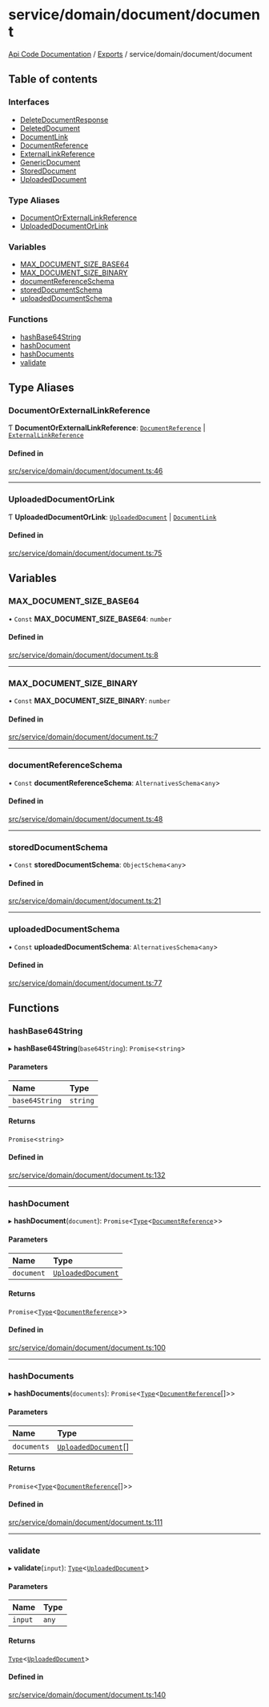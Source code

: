 # service/domain/document/document
 
[Api Code Documentation](../README.md) / [Exports](../modules.md) / service/domain/document/document

## Table of contents

### Interfaces

- [DeleteDocumentResponse](../interfaces/service_domain_document_document.DeleteDocumentResponse.md)
- [DeletedDocument](../interfaces/service_domain_document_document.DeletedDocument.md)
- [DocumentLink](../interfaces/service_domain_document_document.DocumentLink.md)
- [DocumentReference](../interfaces/service_domain_document_document.DocumentReference.md)
- [ExternalLinkReference](../interfaces/service_domain_document_document.ExternalLinkReference.md)
- [GenericDocument](../interfaces/service_domain_document_document.GenericDocument.md)
- [StoredDocument](../interfaces/service_domain_document_document.StoredDocument.md)
- [UploadedDocument](../interfaces/service_domain_document_document.UploadedDocument.md)

### Type Aliases

- [DocumentOrExternalLinkReference](service_domain_document_document.md#documentorexternallinkreference)
- [UploadedDocumentOrLink](service_domain_document_document.md#uploadeddocumentorlink)

### Variables

- [MAX\_DOCUMENT\_SIZE\_BASE64](service_domain_document_document.md#max_document_size_base64)
- [MAX\_DOCUMENT\_SIZE\_BINARY](service_domain_document_document.md#max_document_size_binary)
- [documentReferenceSchema](service_domain_document_document.md#documentreferenceschema)
- [storedDocumentSchema](service_domain_document_document.md#storeddocumentschema)
- [uploadedDocumentSchema](service_domain_document_document.md#uploadeddocumentschema)

### Functions

- [hashBase64String](service_domain_document_document.md#hashbase64string)
- [hashDocument](service_domain_document_document.md#hashdocument)
- [hashDocuments](service_domain_document_document.md#hashdocuments)
- [validate](service_domain_document_document.md#validate)

## Type Aliases

### DocumentOrExternalLinkReference

Ƭ **DocumentOrExternalLinkReference**: [`DocumentReference`](../interfaces/service_domain_document_document.DocumentReference.md) \| [`ExternalLinkReference`](../interfaces/service_domain_document_document.ExternalLinkReference.md)

#### Defined in

[src/service/domain/document/document.ts:46](https://github.com/openkfw/TruBudget/blob/3b9e793/api/src/service/domain/document/document.ts#L46)

___

### UploadedDocumentOrLink

Ƭ **UploadedDocumentOrLink**: [`UploadedDocument`](../interfaces/service_domain_document_document.UploadedDocument.md) \| [`DocumentLink`](../interfaces/service_domain_document_document.DocumentLink.md)

#### Defined in

[src/service/domain/document/document.ts:75](https://github.com/openkfw/TruBudget/blob/3b9e793/api/src/service/domain/document/document.ts#L75)

## Variables

### MAX\_DOCUMENT\_SIZE\_BASE64

• `Const` **MAX\_DOCUMENT\_SIZE\_BASE64**: `number`

#### Defined in

[src/service/domain/document/document.ts:8](https://github.com/openkfw/TruBudget/blob/3b9e793/api/src/service/domain/document/document.ts#L8)

___

### MAX\_DOCUMENT\_SIZE\_BINARY

• `Const` **MAX\_DOCUMENT\_SIZE\_BINARY**: `number`

#### Defined in

[src/service/domain/document/document.ts:7](https://github.com/openkfw/TruBudget/blob/3b9e793/api/src/service/domain/document/document.ts#L7)

___

### documentReferenceSchema

• `Const` **documentReferenceSchema**: `AlternativesSchema`\<`any`\>

#### Defined in

[src/service/domain/document/document.ts:48](https://github.com/openkfw/TruBudget/blob/3b9e793/api/src/service/domain/document/document.ts#L48)

___

### storedDocumentSchema

• `Const` **storedDocumentSchema**: `ObjectSchema`\<`any`\>

#### Defined in

[src/service/domain/document/document.ts:21](https://github.com/openkfw/TruBudget/blob/3b9e793/api/src/service/domain/document/document.ts#L21)

___

### uploadedDocumentSchema

• `Const` **uploadedDocumentSchema**: `AlternativesSchema`\<`any`\>

#### Defined in

[src/service/domain/document/document.ts:77](https://github.com/openkfw/TruBudget/blob/3b9e793/api/src/service/domain/document/document.ts#L77)

## Functions

### hashBase64String

▸ **hashBase64String**(`base64String`): `Promise`\<`string`\>

#### Parameters

| Name | Type |
| :------ | :------ |
| `base64String` | `string` |

#### Returns

`Promise`\<`string`\>

#### Defined in

[src/service/domain/document/document.ts:132](https://github.com/openkfw/TruBudget/blob/3b9e793/api/src/service/domain/document/document.ts#L132)

___

### hashDocument

▸ **hashDocument**(`document`): `Promise`\<[`Type`](result.md#type)\<[`DocumentReference`](../interfaces/service_domain_document_document.DocumentReference.md)\>\>

#### Parameters

| Name | Type |
| :------ | :------ |
| `document` | [`UploadedDocument`](../interfaces/service_domain_document_document.UploadedDocument.md) |

#### Returns

`Promise`\<[`Type`](result.md#type)\<[`DocumentReference`](../interfaces/service_domain_document_document.DocumentReference.md)\>\>

#### Defined in

[src/service/domain/document/document.ts:100](https://github.com/openkfw/TruBudget/blob/3b9e793/api/src/service/domain/document/document.ts#L100)

___

### hashDocuments

▸ **hashDocuments**(`documents`): `Promise`\<[`Type`](result.md#type)\<[`DocumentReference`](../interfaces/service_domain_document_document.DocumentReference.md)[]\>\>

#### Parameters

| Name | Type |
| :------ | :------ |
| `documents` | [`UploadedDocument`](../interfaces/service_domain_document_document.UploadedDocument.md)[] |

#### Returns

`Promise`\<[`Type`](result.md#type)\<[`DocumentReference`](../interfaces/service_domain_document_document.DocumentReference.md)[]\>\>

#### Defined in

[src/service/domain/document/document.ts:111](https://github.com/openkfw/TruBudget/blob/3b9e793/api/src/service/domain/document/document.ts#L111)

___

### validate

▸ **validate**(`input`): [`Type`](result.md#type)\<[`UploadedDocument`](../interfaces/service_domain_document_document.UploadedDocument.md)\>

#### Parameters

| Name | Type |
| :------ | :------ |
| `input` | `any` |

#### Returns

[`Type`](result.md#type)\<[`UploadedDocument`](../interfaces/service_domain_document_document.UploadedDocument.md)\>

#### Defined in

[src/service/domain/document/document.ts:140](https://github.com/openkfw/TruBudget/blob/3b9e793/api/src/service/domain/document/document.ts#L140)
